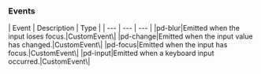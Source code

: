 <h3>Events</h3>
| Event | Description | Type |
 | --- | --- | --- |
|pd-blur|Emitted when the input loses focus.|CustomEvent\<FocusEvent\>|
|pd-change|Emitted when the input value has changed.|CustomEvent\<any\>|
|pd-focus|Emitted when the input has focus.|CustomEvent\<FocusEvent\>|
|pd-input|Emitted when a keyboard input occurred.|CustomEvent\<KeyboardEvent\>|